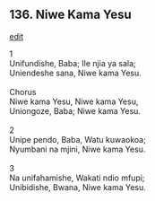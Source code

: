 ## 136. Niwe Kama Yesu
[edit](https://docs.google.com/document/d/1MBPNPkL5UVnpv_4V9l64va%2DaTlTuMItc/edit?mode=html)



1\
Unifundishe, Baba; Ile njia ya sala;\
Uniendeshe sana, Niwe kama Yesu.\
\
Chorus\
Niwe kama Yesu, Niwe kama Yesu,\
Uniongoze, Baba; Niwe kama Yesu.\
\
2\
Unipe pendo, Baba, Watu kuwaokoa;\
Nyumbani na mjini, Niwe kama Yesu.\
\
3\
Na unifahamishe, Wakati ndio mfupi;\
Unibidishe, Bwana, Niwe kama Yesu.
